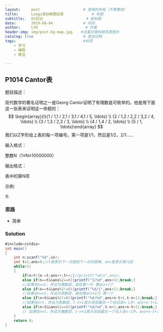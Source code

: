 ```yaml
---
layout:     post                    # 使用的布局（不需要改）
title:      Luogu洛谷解题纪录	           	# 标题 
subtitle:   OJ日记					# 副标题
date:       2019-08-04              # 时间
author:     LYH                      # 作者
header-img: img/post-bg-map.jpg    #这篇文章标题背景图片
catalog: true                       # 是否归档
tags:                               #标签
    - 学习
    - 编程
    - 算法

---
```


## P1014 Cantor表

题目描述：

现代数学的著名证明之一是Georg Cantor证明了有理数是可枚举的。他是用下面这一张表来证明这一命题的：
$$
\begin{array}{l}{1 / 1,1 / 2,1 / 3,1 / 4,1 / 5, \ldots} \\ {2 / 1,2 / 2,2 / 3,2 / 4, \ldots} \\ {3 / 1,3 / 2,3 / 3, \ldots} \\ {4 / 1,4 / 2, \ldots} \\ {5 / 1, \ldots}\end{array}
$$
我们以Z字形给上表的每一项编号。第一项是1/1，然后是1/2，2/1......

输入格式：

整数N（1≤N≤10000000）

输出格式：

表中的第N项

示例:

```
无
```

### 思路

* 简单

### Solution

```java
#include<cstdio>
int main()
{
    int n;scanf("%d",&n);
    int t=1,ans=0;//t是表示下一次跳到下一次的距离，ans是表示第几层
    while(1)
    {
        if(n>t){n-=t;ans++;t++;}//printf("%d\n",ans);
        else if(n==t&&ans%2==0){printf("1/%d",ans+1);break;}
        //如果在n==t，并且为偶数层，就在第一行 第ans+1个 
        else if(n==t&&ans%2!=0){printf("%d/1",ans+1);break;}
        //如果在n==t，并且为奇数层，就在第ans+1行 第一个
        else if(n<t&&ans%2!=0){printf("%d/%d",ans+n-t+1,t-n+1);break;}
        //如果在n<t，并且为奇数层，t-n+1表示该层最后一个往后走n-1步，ans+n-t+1示该层最后一个往上走t-1步 
        else if(n<t&&ans%2==0){printf("%d/%d",t-n+1,ans+n-t+1);break;}
        // 如果在n<t，并且为偶数层，t-n+1表示该层最后一个往上走n-1步，ans+n-t+1示该层最后一个往后走t-1步 
    }
    return 0;
}
```


